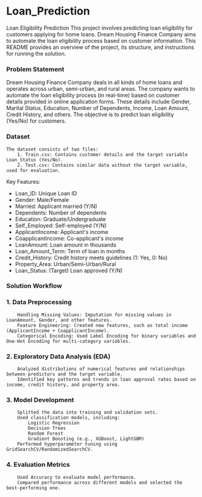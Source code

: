 # Loan_Prediction
Loan Eligibility Prediction
This project involves predicting loan eligibility for customers applying for home loans. Dream Housing Finance Company aims to automate the loan eligibility process based on customer information. This README provides an overview of the project, its structure, and instructions for running the solution.

### Problem Statement
Dream Housing Finance Company deals in all kinds of home loans and operates across urban, semi-urban, and rural areas. The company wants to     automate the loan eligibility process (in real-time) based on customer details provided in online application forms. These details include       Gender, Marital Status, Education, Number of Dependents, Income, Loan Amount, Credit History, and others.
The objective is to predict loan eligibility (Yes/No) for customers.

### Dataset
    The dataset consists of two files:
        1. Train.csv: Contains customer details and the target variable Loan_Status (Yes/No).
        2. Test.csv: Contains similar data without the target variable, used for evaluation.
Key Features:
- Loan_ID: Unique Loan ID
- Gender: Male/Female
- Married: Applicant married (Y/N)
- Dependents: Number of dependents
- Education: Graduate/Undergraduate
- Self_Employed: Self-employed (Y/N)
- ApplicantIncome: Applicant's income
- CoapplicantIncome: Co-applicant's income
- LoanAmount: Loan amount in thousands
- Loan_Amount_Term: Term of loan in months
- Credit_History: Credit history meets guidelines (1: Yes, 0: No)
- Property_Area: Urban/Semi-Urban/Rural
- Loan_Status: (Target) Loan approved (Y/N)

### Solution Workflow
   ### 1. Data Preprocessing
        Handling Missing Values: Imputation for missing values in LoanAmount, Gender, and other features.
        Feature Engineering: Created new features, such as total income (ApplicantIncome + CoapplicantIncome).
        Categorical Encoding: Used Label Encoding for binary variables and One-Hot Encoding for multi-category variables.
   ### 2. Exploratory Data Analysis (EDA)
        Analyzed distributions of numerical features and relationships between predictors and the target variable.
        Identified key patterns and trends in loan approval rates based on income, credit history, and property area.
   ### 3. Model Development
        Splitted the data into training and validation sets.
        Used classification models, including:
            Logistic Regression
            Decision Trees
            Random Forest
            Gradient Boosting (e.g., XGBoost, LightGBM)
        Performed hyperparameter tuning using GridSearchCV/RandomizedSearchCV.
   ### 4. Evaluation Metrics
        Used Accuracy to evaluate model performance.
        Compared performance across different models and selected the best-performing one.
